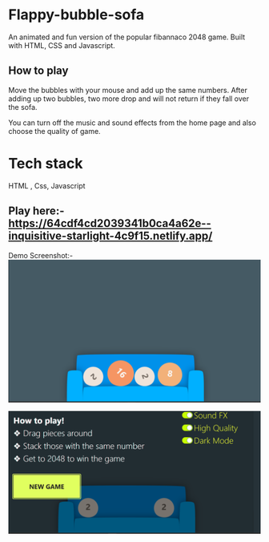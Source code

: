 # Flappy-bubble-sofa

An animated and fun version of the popular fibannaco 2048 game. Built with HTML, CSS and Javascript.


## How to play 

Move the bubbles with your mouse and add up the same numbers. After adding up two bubbles, two more drop and will not return if they fall over the sofa. 

You can turn off the music and sound effects from the home page and also choose the quality of game.


# Tech stack
HTML , Css, Javascript

## Play here:- https://64cdf4cd2039341b0ca4a62e--inquisitive-starlight-4c9f15.netlify.app/


Demo Screenshot:-
![Alt text](assets/README/image.png)

![Alt text](assets/README/image-1.png)

